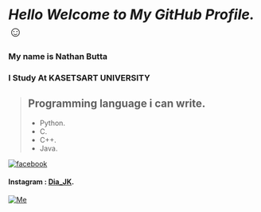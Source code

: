 # *Hello Welcome to My GitHub Profile.* :relaxed: 
### My name is Nathan Butta 
### I Study At KASETSART UNIVERSITY  
 

> ## Programming language i can write.
> - Python.
> - C.
> - C++.
> - Java.

[![](https://icons-for-free.com/iconfiles/png/512/facebook+logo+logo+website+icon-1320190502625926346.png "facebook")](https://web.facebook.com/Joekuay/)
#### Instagram : [Dia_JK](https://www.instagram.com/dia_jk/?hl=en).


[![](https://scontent.fbkk22-2.fna.fbcdn.net/v/t1.6435-9/149350781_3732501630173496_4233810522715522857_n.jpg?_nc_cat=106&ccb=1-3&_nc_sid=e3f864&_nc_eui2=AeGOpsJaSbftHx1lZgf2DF59t4cKIYGdRUm3hwohgZ1FSQfPdXDIpI33KdAUthJ6JbXK7wb_i3osydtU0qrM0RtX&_nc_ohc=tQrrqdss-vAAX8vIDuc&_nc_ht=scontent.fbkk22-2.fna&oh=181f9d522246bfefe2f13a0bfc929ff9&oe=60DD7791 "Me")](https://web.facebook.com/Joekuay/)
